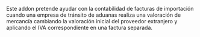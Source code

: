 Este addon pretende ayudar con la contabilidad de facturas de
importación cuando una empresa de tránsito de aduanas realiza una
valoración de mercancía cambiando la valoración inicial del proveedor
extranjero y aplicando el IVA correspondiente en una factura separada.
